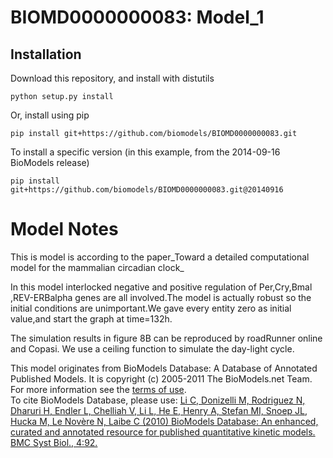 # BIOMD0000000083: Model_1

## Installation

Download this repository, and install with distutils

`python setup.py install`

Or, install using pip

`pip install git+https://github.com/biomodels/BIOMD0000000083.git`

To install a specific version (in this example, from the 2014-09-16 BioModels release)

`pip install git+https://github.com/biomodels/BIOMD0000000083.git@20140916`


# Model Notes


This is model is according to the paper_Toward a detailed computational model
for the mammalian circadian clock_

In this model interlocked negative and positive regulation of Per,Cry,Bmal
,REV-ERBalpha genes are all involved.The model is actually robust so the
initial conditions are unimportant.We gave every entity zero as initial
value,and start the graph at time=132h.

The simulation results in figure 8B can be reproduced by roadRunner online and
Copasi. We use a ceiling function to simulate the day-light cycle.

This model originates from BioModels Database: A Database of Annotated
Published Models. It is copyright (c) 2005-2011 The BioModels.net Team.  
For more information see the [terms of
use](http://www.ebi.ac.uk/biomodels/legal.html).  
To cite BioModels Database, please use: [Li C, Donizelli M, Rodriguez N,
Dharuri H, Endler L, Chelliah V, Li L, He E, Henry A, Stefan MI, Snoep JL,
Hucka M, Le Novère N, Laibe C (2010) BioModels Database: An enhanced, curated
and annotated resource for published quantitative kinetic models. BMC Syst
Biol., 4:92.](http://www.ncbi.nlm.nih.gov/pubmed/20587024)


